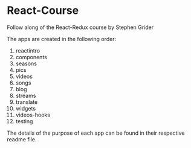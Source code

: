 # React-Course
Follow along of the React-Redux course by Stephen Grider

The apps are created in the following order:
1. reactintro
2. components
3. seasons
4. pics
5. videos
6. songs
7. blog
8. streams
9. translate
10. widgets
11. videos-hooks
12. testing

The details of the purpose of each app can be found in their respective readme file.
